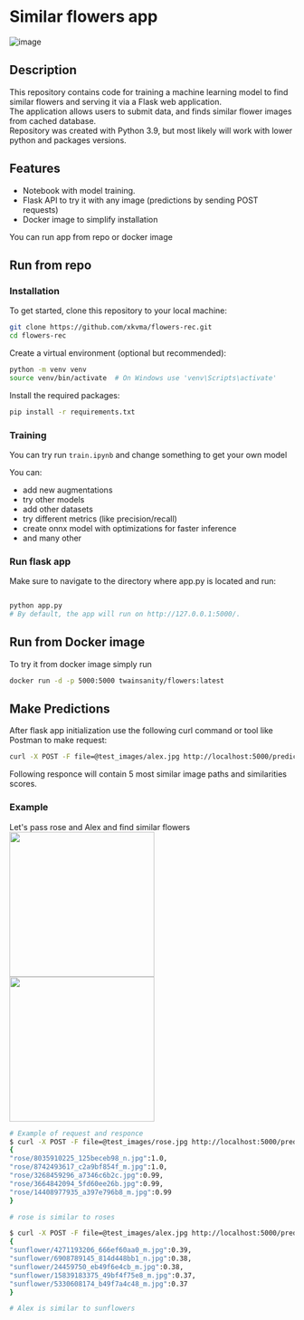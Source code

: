 # Similar flowers app 
![image](https://github.com/user-attachments/assets/e147a9b6-9f50-4cb3-b40c-d5f3f3c8847d)
## Description
This repository contains code for training a machine learning model to find similar flowers and serving it via a Flask web application.  
The application allows users to submit data, and finds similar flower images from cached database.  
Repository was created with Python 3.9, but most likely will work with lower python and packages versions.  

## Features
- Notebook with model training.
- Flask API to try it with any image (predictions by sending POST requests)
- Docker image to simplify installation

You can run app from repo or docker image

## Run from repo

### Installation
To get started, clone this repository to your local machine:

```bash
git clone https://github.com/xkvma/flowers-rec.git
cd flowers-rec
```

Create a virtual environment (optional but recommended):

```bash
python -m venv venv
source venv/bin/activate  # On Windows use 'venv\Scripts\activate'
```

Install the required packages:
```bash
pip install -r requirements.txt
```
### Training
You can try run ```train.ipynb``` and change something to get your own model

You can:
- add new augmentations
- try other models
- add other datasets
- try different metrics (like precision/recall)
- create onnx model with optimizations for faster inference
- and many other
  
### Run flask app
Make sure to navigate to the directory where app.py is located and run:
```bash

python app.py
# By default, the app will run on http://127.0.0.1:5000/.
```

## Run from Docker image
To try it from docker image simply run
```bash
docker run -d -p 5000:5000 twainsanity/flowers:latest
```

## Make Predictions
After flask app initialization use the following curl command or tool like Postman to make request:
```bash
curl -X POST -F file=@test_images/alex.jpg http://localhost:5000/predict
```
Following responce will contain 5 most similar image paths and similarities scores.


### Example
Let's pass rose and Alex and find similar flowers  
<img src="https://github.com/user-attachments/assets/f10afe71-dab8-43f4-94fe-dafda2ec0e32" width="256">
<img src="https://github.com/user-attachments/assets/bb3f3b8d-1a1c-4b3b-bb67-f8ddd9da04ce" width="256">  

```bash
# Example of request and responce
$ curl -X POST -F file=@test_images/rose.jpg http://localhost:5000/predict
{
"rose/8035910225_125beceb98_n.jpg":1.0,
"rose/8742493617_c2a9bf854f_m.jpg":1.0,
"rose/3268459296_a7346c6b2c.jpg":0.99,
"rose/3664842094_5fd60ee26b.jpg":0.99,
"rose/14408977935_a397e796b8_m.jpg":0.99
}

# rose is similar to roses

$ curl -X POST -F file=@test_images/alex.jpg http://localhost:5000/predict
{
"sunflower/4271193206_666ef60aa0_m.jpg":0.39,
"sunflower/6908789145_814d448bb1_n.jpg":0.38,
"sunflower/24459750_eb49f6e4cb_m.jpg":0.38,
"sunflower/15839183375_49bf4f75e8_m.jpg":0.37,
"sunflower/5330608174_b49f7a4c48_m.jpg":0.37
}

# Alex is similar to sunflowers
```







